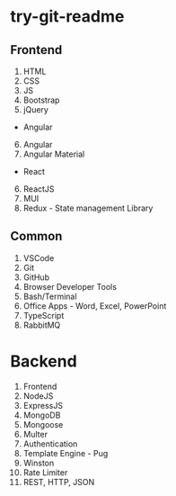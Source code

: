 # try-git-readme

## Frontend

1. HTML
2. CSS
3. JS
4. Bootstrap
5. jQuery

-   Angular

6. Angular
7. Angular Material

-   React

6. ReactJS
7. MUI
8. Redux - State management Library

## Common

1. VSCode
2. Git
3. GitHub
4. Browser Developer Tools
5. Bash/Terminal
6. Office Apps - Word, Excel, PowerPoint
7. TypeScript
8. RabbitMQ

# Backend

1. Frontend
2. NodeJS
3. ExpressJS
4. MongoDB
5. Mongoose
6. Multer
7. Authentication
8. Template Engine - Pug
9. Winston
10. Rate Limiter
11. REST, HTTP, JSON
